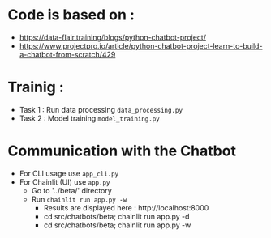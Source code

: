 # Code is based on :
- https://data-flair.training/blogs/python-chatbot-project/
- https://www.projectpro.io/article/python-chatbot-project-learn-to-build-a-chatbot-from-scratch/429

# Trainig : 
- Task 1 : Run data processing ```data_processing.py```
- Task 2 : Model training ```model_training.py```

# Communication with the Chatbot
- For CLI usage use ```app_cli.py```
- For Chainlit (UI) use ```app.py```
  - Go to '../beta/' directory
  - Run ```chainlit run app.py -w```
      - Results are displayed here : http://localhost:8000
      - cd src/chatbots/beta; chainlit run app.py -d 
      - cd src/chatbots/beta; chainlit run app.py -w
